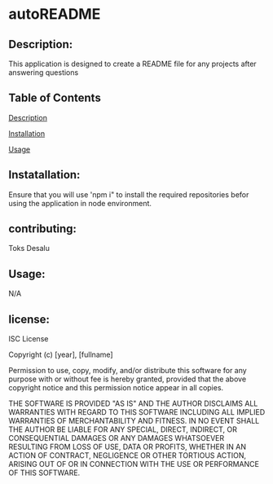 # autoREADME

## Description:
           
This application is designed to create a README file for any projects after answering questions

## Table of Contents

[Description](#description)

[Installation](#installation)

[Usage](#Usage)

## Instatallation:
             
Ensure that you will use 'npm i" to install the required repositories befor using the application in node environment.
  
## contributing:
             
Toks Desalu

## Usage:
N/A            


## license:
ISC License

Copyright (c) [year], [fullname]

Permission to use, copy, modify, and/or distribute this software for any
purpose with or without fee is hereby granted, provided that the above
copyright notice and this permission notice appear in all copies.

THE SOFTWARE IS PROVIDED "AS IS" AND THE AUTHOR DISCLAIMS ALL WARRANTIES
WITH REGARD TO THIS SOFTWARE INCLUDING ALL IMPLIED WARRANTIES OF
MERCHANTABILITY AND FITNESS. IN NO EVENT SHALL THE AUTHOR BE LIABLE FOR
ANY SPECIAL, DIRECT, INDIRECT, OR CONSEQUENTIAL DAMAGES OR ANY DAMAGES
WHATSOEVER RESULTING FROM LOSS OF USE, DATA OR PROFITS, WHETHER IN AN
ACTION OF CONTRACT, NEGLIGENCE OR OTHER TORTIOUS ACTION, ARISING OUT OF
OR IN CONNECTION WITH THE USE OR PERFORMANCE OF THIS SOFTWARE.
